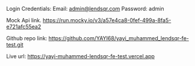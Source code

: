Login Credentials:
Email: admin@lendsqr.com
Password: admin
 
Mock Api link.
https://run.mocky.io/v3/a57e4ca8-0fef-499a-8fa5-e721afc55ea2
 
Github repo link:
https://github.com/YAYI68/yayi_muhammed_lendsqr-fe-test.git
 
Live url:
https://yayi-muhammed-lendsqr-fe-test.vercel.app
 
